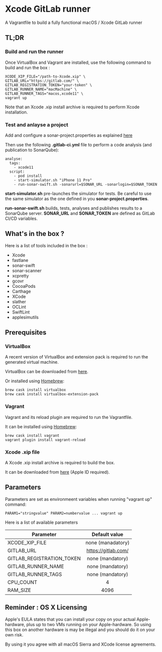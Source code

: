 # Xcode GitLab runner

A Vagrantfile to build a fully functional macOS / Xcode GitLab runner

## TL;DR

### Build and run the runner
Once VirtualBox and Vagrant are installed, use the following command to build and run the box :

    XCODE_XIP_FILE="/path-to-Xcode.xip" \
    GITLAB_URL="https://gitlab.com/" \
    GITLAB_REGISTRATION_TOKEN="your-token" \
    GITLAB_RUNNER_NAME="macMachine" \
    GITLAB_RUNNER_TAGS="macos,xcode11" \
    vagrant up

Note that an Xcode .xip install archive is required to perform Xcode installation.

### Test and anlayse a project
Add and configure a sonar-project.properties as explained [here](https://github.com/Backelite/sonar-swift)

Then use the following **.gitlab-ci.yml** file to perform a code analysis (and publication to SonarQube):

    analyse:
      tags:
        - xcode11
      script:
        - pod install
        - start-simulator.sh "iPhone 11 Pro"
        - run-sonar-swift.sh -sonarurl=$SONAR_URL -sonarlogin=$SONAR_TOKEN
  
**start-simulator.sh** pre-launches the simulator for tests. Be careful to use the same simulator as the one defined in you **sonar-project.properties**.

**run-sonar-swift.sh** builds, tests, analyses and publishes results to a SonarQube server. **SONAR_URL** and **SONAR_TOKEN** are defined as GitLab CI/CD variables.

## What's in the box ?

Here is a list of tools included in the box :
- Xcode
- fastlane
- sonar-swift
- sonar-scanner
- xcpretty
- gcovr
- CocoaPods
- Carthage
- XCode
- slather
- OCLint
- SwiftLint
- applesimutils

## Prerequisites

### VirtualBox

A recent version of VirtualBox and extension pack is required to run the generated virtual machine.

VirtualBox can be downloaded from [here](https://www.virtualbox.org/).

Or installed using [Homebrew](https://brew.sh/): 

    brew cask install virtualbox
    brew cask install virtualbox-extension-pack

### Vagrant

Vagrant and its reload plugin are required to run the Vagrantfile.

It can be installed using [Homebrew](https://brew.sh/):

    brew cask install vagrant
    vagrant plugin install vagrant-reload

### Xcode .xip file

A Xcode .xip install archive is required to build the box.

It can be downloaded from [here](https://developer.apple.com/download/more/) (Apple ID required).

## Parameters

Parameters are set as environmeent variables when running "vagrant up" command:

    PARAM1="stringvalue" PARAM2=numbervalue ... vagrant up

Here is a list of available parameters

| Parameter                 | Default value        |
|---------------------------|:--------------------:|
| XCODE_XIP_FILE            | none (manadatory)    |
| GITLAB_URL                | https://gitlab.com/  |
| GITLAB_REGISTRATION_TOKEN | none (mandatory)     |
| GITLAB_RUNNER_NAME        | none (mandatory)     |
| GITLAB_RUNNER_TAGS        | none (mandatory)     |
| CPU_COUNT                 | 4                    |
| RAM_SIZE                  | 4096                 |

## Reminder : OS X Licensing
Apple's EULA states that you can install your copy on your actual Apple-hardware, plus up to two VMs running on your Apple-hardware. So using this box on another hardware is may be illegal and you should do it on your own risk.

By using it you agree with all macOS Sierra and XCode license agreements.

